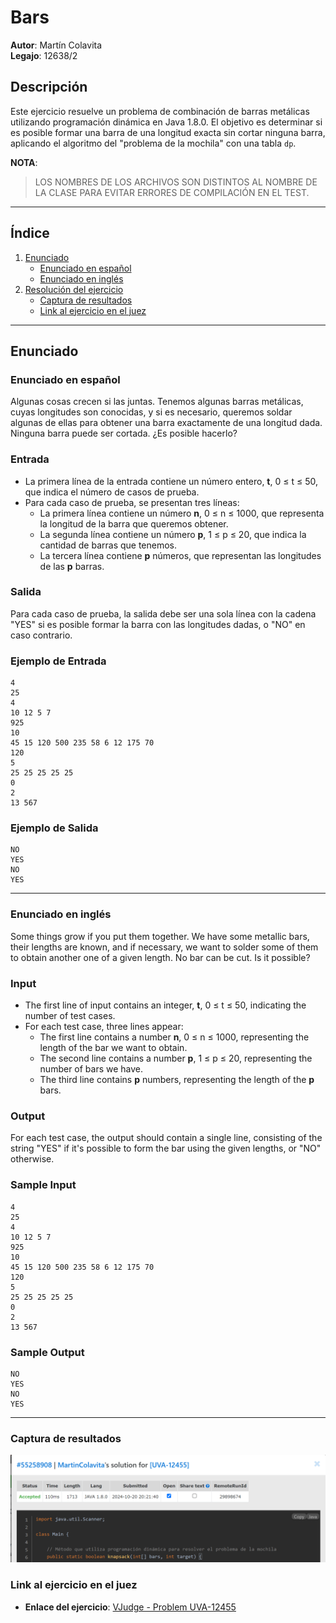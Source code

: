 
# Bars

**Autor**: Martín Colavita  
**Legajo**: 12638/2

## Descripción
Este ejercicio resuelve un problema de combinación de barras metálicas utilizando programación dinámica en Java 1.8.0. 
El objetivo es determinar si es posible formar una barra de una longitud exacta sin cortar ninguna barra, aplicando el algoritmo del "problema de la mochila" con una tabla `dp`.

**NOTA**:
>  LOS NOMBRES DE LOS ARCHIVOS SON DISTINTOS AL NOMBRE DE LA CLASE PARA EVITAR ERRORES DE COMPILACIÓN EN EL TEST.

---

## Índice
1. [Enunciado](#enunciado)
    - [Enunciado en español](#enunciado-en-español)
    - [Enunciado en inglés](#enunciado-en-inglés)
2. [Resolución del ejercicio](#resolución-del-ejercicio)
    - [Captura de resultados](#captura-de-resultados)
    - [Link al ejercicio en el juez](#link-al-ejercicio-en-el-juez)

---

## Enunciado

### Enunciado en español

Algunas cosas crecen si las juntas. Tenemos algunas barras metálicas, cuyas longitudes son conocidas, y si es necesario, queremos soldar algunas de ellas para obtener una barra exactamente de una longitud dada. Ninguna barra puede ser cortada. ¿Es posible hacerlo?

### Entrada
- La primera línea de la entrada contiene un número entero, **t**, 0 ≤ t ≤ 50, que indica el número de casos de prueba.
- Para cada caso de prueba, se presentan tres líneas:
    - La primera línea contiene un número **n**, 0 ≤ n ≤ 1000, que representa la longitud de la barra que queremos obtener.
    - La segunda línea contiene un número **p**, 1 ≤ p ≤ 20, que indica la cantidad de barras que tenemos.
    - La tercera línea contiene **p** números, que representan las longitudes de las **p** barras.

### Salida
Para cada caso de prueba, la salida debe ser una sola línea con la cadena "YES" si es posible formar la barra con las longitudes dadas, o "NO" en caso contrario.

### Ejemplo de Entrada
```
4
25
4
10 12 5 7
925
10
45 15 120 500 235 58 6 12 175 70
120
5
25 25 25 25 25
0
2
13 567
```

### Ejemplo de Salida
```
NO
YES
NO
YES
```

---

### Enunciado en inglés

Some things grow if you put them together. We have some metallic bars, their lengths are known, and if necessary, we want to solder some of them to obtain another one of a given length. No bar can be cut. Is it possible?

### Input
- The first line of input contains an integer, **t**, 0 ≤ t ≤ 50, indicating the number of test cases.
- For each test case, three lines appear:
    - The first line contains a number **n**, 0 ≤ n ≤ 1000, representing the length of the bar we want to obtain.
    - The second line contains a number **p**, 1 ≤ p ≤ 20, representing the number of bars we have.
    - The third line contains **p** numbers, representing the length of the **p** bars.

### Output
For each test case, the output should contain a single line, consisting of the string "YES" if it's possible to form the bar using the given lengths, or "NO" otherwise.

### Sample Input
```
4
25
4
10 12 5 7
925
10
45 15 120 500 235 58 6 12 175 70
120
5
25 25 25 25 25
0
2
13 567
```

### Sample Output
```
NO
YES
NO
YES
```

---

### Captura de resultados
![img.png](img-Bars.png)

### Link al ejercicio en el juez
- **Enlace del ejercicio**: [VJudge - Problem UVA-12455](https://vjudge.net/problem/UVA-12455)



